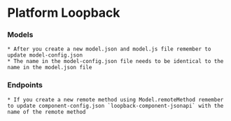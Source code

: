 # Platform Loopback

### Models
	* After you create a new model.json and model.js file remember to update model-config.json
	* The name in the model-config.json file needs to be identical to the name in the model.json file

### Endpoints
	* If you create a new remote method using Model.remoteMethod remember to update component-config.json `loopback-component-jsonapi` with the name of the remote method
